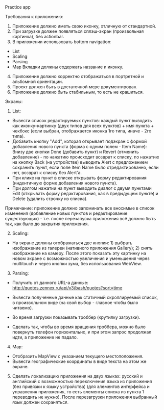 Practice app

Требования к приложению:

1. Приложение должно иметь свою иконку, отличную от стандартной.
2. При загрузке должен появляться сплэш-экран (произвольная картинка), без actionbar.
3. В приложении использовать bottom navigation:
- List
- Scaling
- Parsing
- Map
Вкладки должны содержать название и иконку.
4. Приложение должно корректно отображаться в портретной и альбомной ориентации.
5. Проект должен быть в достаточной мере документирован.
6. Приложение должно быть стабильным, то есть не крашиться.

Экраны:

1. List:
- Вывести список редактируемых пунктов: каждый пункт выводить 
как иконку-картинку (двух типов для всех пунктов) + имя пункта + чекбокс 
(если выбран, отображается иконка 1го типа, иначе - 2го типа).
- Добавить кнопку "Add", которая открывает подэкран с формой добавления 
нового пункта (форма с одним полем - Item Name): Внизу две кнопки Done 
(добавить пункт) и Revert (отменить добавление) - по нажатию происходит 
возврат к списку, по нажатию на кнопку Back (на устройстве) выводить 
Alert с предложением сохранить пункт, если поле Item Name было 
отредактированно, если нет, возврат к списку без Alert'a.
- При клике на пункт в списке открывать форму редактирования 
(индентичную форме добавления нового пункта).
- При долгом нажатии на пункт выводить диалог с двумя пунктами Edit 
(открывать форму редактирования, как в предыдущем пункте) и Delete 
(удалить строчку из списка).

Примечание: приложение должно запоминать все вносимые в список изменения 
(добавление новых пунктов и редактирование существующих) - т.е. после 
перезапуска приложения всё должно быть так, как было до закрытия приложения.

2. Scaling:
- На экране должны отображаться две кнопки: 1) выбрать изображение из 
галереи (нативного приложения Gallery); 2) снять изображение на камеру. 
После этого показать эту картинку на новом экране с возможностью 
увеличения и уменьшения через multitouch и через кнопки зума, без 
использования WebView.

3. Parsing:
- Получить от данного URL-а данные: 
http://quotes.zennex.ru/api/v3/bash/quotes?sort=time

- Вывести полученные данные как статичный скроллируемый список, в 
произвольном виде (на свой выбор - главное чтобы было читаемо).
- Во время загрузки показывать троббер (крутилку загрузки).
- Сделать так, чтобы во время вращения троббера, можно было повернуть 
телефон горизонтально, и при этом запрос продолжал идти, а приложение не 
падало.

4. Map:
- Отобразить MapView с указанием текущего местоположения.
- Вывести географические координаты в виде текста на этом же экране.

5. Сделать локализацию приложения на двух языках: русский и английский с 
возможностью переключения языка из приложения (без привязки к языку 
устройства) (для элементов интерфейса и управления приложения, то есть 
элементы списка из пункта 1 переводить не нужно). После перезагрузки 
приложения выбранный язык должен сохраняться.
